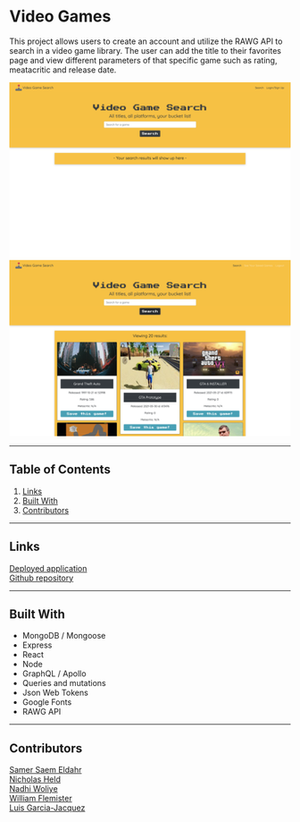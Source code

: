 # **Video Games**

This project allows users to create an account and utilize the RAWG API to search in a video game library. The user can add the title to their favorites page and view different parameters of that specific game such as rating, meatacritic and release date.

![screenshot1](./Assets/screenshot1.png)
![screenshot2](./Assets/screenshot2.png)

---

## **Table of Contents**

1. [Links](#Links)
2. [Built With](#Built-With)
4. [Contributors](#Contributors)

---

## **Links**

[Deployed application](https://blooming-beyond-40284.herokuapp.com/)\
[Github repository](https://github.com/samersaemeldahr/Video-Games)

---

## **Built With**

* MongoDB / Mongoose
* Express
* React
* Node
* GraphQL / Apollo
* Queries and mutations
* Json Web Tokens
* Google Fonts
* RAWG API

---

## **Contributors**

[Samer Saem Eldahr](https://github.com/samersaemeldahr)\
[Nicholas Held](https://github.com/nicholasheld)\
[Nadhi Woliye](https://github.com/nadhiiw)\
[William Flemister](https://github.com/DW568)\
[Luis Garcia-Jacquez](https://github.com/Gatillo00)